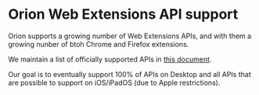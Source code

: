 # Orion Web Extensions API support

Orion supports a growing number of Web Extensions APIs, and with them a growing nunber of btoh Chrome and Firefox extensions.

We maintain a list of officially supported APIs in [this document](https://docs.google.com/spreadsheets/d/14IgSRVop4psUTgtLZlvYJYrAArhvL3WvRlUdzdQbIoQ/edit?usp=sharing).

Our goal is to eventually support 100% of APIs on Desktop and all APIs that are possible to support on iOS/iPadOS (due to Apple restrictions).
